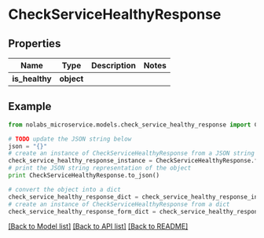 # CheckServiceHealthyResponse


## Properties

Name | Type | Description | Notes
------------ | ------------- | ------------- | -------------
**is_healthy** | **object** |  | 

## Example

```python
from nolabs_microservice.models.check_service_healthy_response import CheckServiceHealthyResponse

# TODO update the JSON string below
json = "{}"
# create an instance of CheckServiceHealthyResponse from a JSON string
check_service_healthy_response_instance = CheckServiceHealthyResponse.from_json(json)
# print the JSON string representation of the object
print CheckServiceHealthyResponse.to_json()

# convert the object into a dict
check_service_healthy_response_dict = check_service_healthy_response_instance.to_dict()
# create an instance of CheckServiceHealthyResponse from a dict
check_service_healthy_response_form_dict = check_service_healthy_response.from_dict(check_service_healthy_response_dict)
```
[[Back to Model list]](../README.md#documentation-for-models) [[Back to API list]](../README.md#documentation-for-api-endpoints) [[Back to README]](../README.md)


